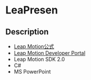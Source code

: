 LeaPresen
=========

Description
-----------

* [Leap Motion公式](https://www.leapmotion.com/)
* [Leap Motion Developer Portal](https://developer.leapmotion.com/)
* Leap Motion SDK 2.0
* C#
* MS PowerPoint

